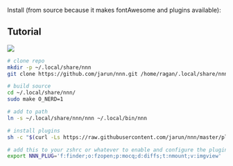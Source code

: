Install (from source because it makes fontAwesome and plugins available):

## Tutorial
![](https://www.youtube.com/watch?v=-knZwdd1ScU)


```sh
# clone repo
mkdir -p ~/.local/share/nnn
git clone https://github.com/jarun/nnn.git /home/ragan/.local/share/nnn

# build source
cd ~/.local/share/nnn/
sudo make O_NERD=1

# add to path
ln -s ~/.local/share/nnn/nnn ~/.local/bin/nnn

# install plugins
sh -c "$(curl -Ls https://raw.githubusercontent.com/jarun/nnn/master/plugins/getplugs)"

# add this to your zshrc or whatever to enable and configure the plugins
export NNN_PLUG='f:finder;o:fzopen;p:mocq;d:diffs;t:nmount;v:imgview'
```